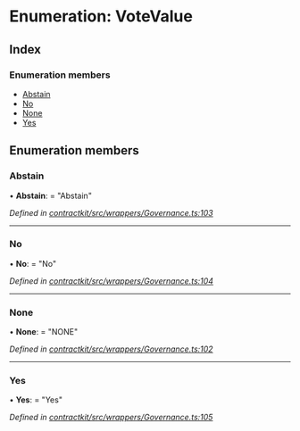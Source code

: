 # Enumeration: VoteValue

## Index

### Enumeration members

* [Abstain](_wrappers_governance_.votevalue.md#abstain)
* [No](_wrappers_governance_.votevalue.md#no)
* [None](_wrappers_governance_.votevalue.md#none)
* [Yes](_wrappers_governance_.votevalue.md#yes)

## Enumeration members

###  Abstain

• **Abstain**: = "Abstain"

*Defined in [contractkit/src/wrappers/Governance.ts:103](https://github.com/celo-org/celo-monorepo/blob/master/packages/contractkit/src/wrappers/Governance.ts#L103)*

___

###  No

• **No**: = "No"

*Defined in [contractkit/src/wrappers/Governance.ts:104](https://github.com/celo-org/celo-monorepo/blob/master/packages/contractkit/src/wrappers/Governance.ts#L104)*

___

###  None

• **None**: = "NONE"

*Defined in [contractkit/src/wrappers/Governance.ts:102](https://github.com/celo-org/celo-monorepo/blob/master/packages/contractkit/src/wrappers/Governance.ts#L102)*

___

###  Yes

• **Yes**: = "Yes"

*Defined in [contractkit/src/wrappers/Governance.ts:105](https://github.com/celo-org/celo-monorepo/blob/master/packages/contractkit/src/wrappers/Governance.ts#L105)*
